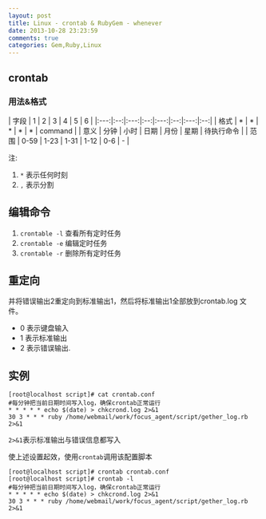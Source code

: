 ```yaml
---
layout: post
title: Linux - crontab & RubyGem - whenever
date: 2013-10-28 23:23:59
comments: true
categories: Gem,Ruby,Linux
---
```

## crontab

### 用法&格式

| 字段 | 1 | 2 | 3 | 4 | 5 | 6 |
|:---:|:--:|:---:|:--:|:---:|:--:|:---:|:--:|
| 格式 | * | *  | * | * | * | command |
| 意义 | 分钟 | 小时 | 日期 | 月份 | 星期 | 待执行命令 |
| 范围 | 0-59 | 1-23 | 1-31 | 1-12 | 0-6 | - |

注:

1. `*` 表示任何时刻
2. `,` 表示分割

## 编辑命令

1. `crontable -l`  查看所有定时任务
2. `crontable -e`  编辑定时任务
3. `crontable -r`  删除所有定时任务

## 重定向

并将错误输出2重定向到标准输出1，然后将标准输出1全部放到crontab.log  文件。

-  0 表示键盘输入
-  1 表示标准输出
-  2 表示错误输出.

## 实例

    [root@localhost script]# cat crontab.conf 
    #每分钟把当前日期时间写入log，确保crontab正常运行
    * * * * * echo $(date) > chkcrond.log 2>&1
    30 3 * * * ruby /home/webmail/work/focus_agent/script/gether_log.rb 2>&1

`2>&1`表示标准输出与错误信息都写入

使上述设置起效，使用`crontab`调用该配置脚本

    [root@localhost script]# crontab crontab.conf 
    [root@localhost script]# crontab -l 
    #每分钟把当前日期时间写入log，确保crontab正常运行
    * * * * * echo $(date) > chkcrond.log 2>&1
    30 3 * * * ruby /home/webmail/work/focus_agent/script/gether_log.rb 2>&1

